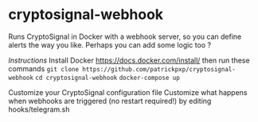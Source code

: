 # cryptosignal-webhook

Runs CryptoSignal in Docker with a webhook server, so you can define alerts the way you like. Perhaps you can add some logic too ?

*Instructions*
Install Docker https://docs.docker.com/install/ then run these commands
`git clone https://github.com/patrickpxp/cryptosignal-webhook`
`cd cryptosignal-webhook`
`docker-compose up`

Customize your CryptoSignal configuration file
Customize what happens when webhooks are triggered (no restart required!)  by editing hooks/telegram.sh

